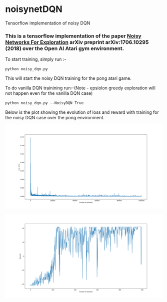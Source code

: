 # noisynetDQN
Tensorflow implementation of noisy DQN

### This is a tensorflow implementation of the paper [Noisy Networks For Exploration](https://arxiv.org/abs/1706.10295) arXiv preprint arXiv:1706.10295 (2018) over the Open AI Atari gym environment.

To start training, simply run :-
```
python noisy_dqn.py
```
This will start the noisy DQN training for the pong atari game.

To do vanilla DQN trainining run:-(Note - epsiolon greedy exploration will not happen even for the vanilla DQN case) 
```
python noisy_dqn.py --NoisyDQN True

```

Below is the plot showing the evolution of loss and reward with training for the noisy DQN case over the pong environment.

![](losses.png)

![](rewards.png)

